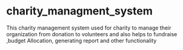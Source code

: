 # charity_managment_system
This charity management system used for charity to manage their organization from  donation to volunteers and also helps to fundraise ,budget Allocation, generating report and other functionality
